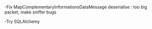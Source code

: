 -Fix MapComplementaryInformationsDataMessage deserialise : 
too big packet, make sniffer bugs

-Try SQLAlchemy